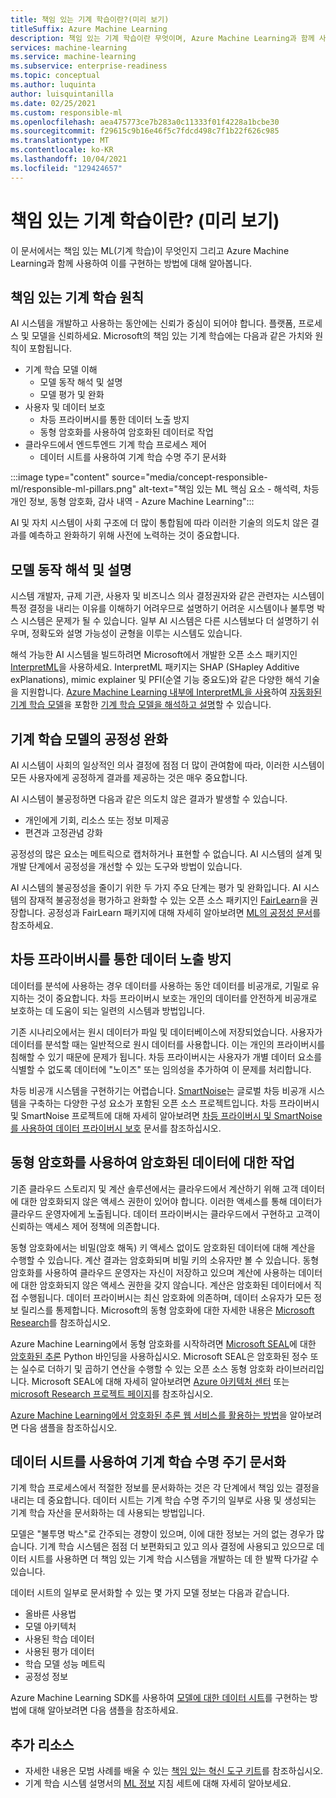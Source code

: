 ```yaml
---
title: 책임 있는 기계 학습이란?(미리 보기)
titleSuffix: Azure Machine Learning
description: 책임 있는 기계 학습이란 무엇이며, Azure Machine Learning과 함께 사용하여 모델을 이해하고 데이터를 보호하고 모델 수명 주기를 제어하는 방법을 알아봅니다.
services: machine-learning
ms.service: machine-learning
ms.subservice: enterprise-readiness
ms.topic: conceptual
ms.author: luquinta
author: luisquintanilla
ms.date: 02/25/2021
ms.custom: responsible-ml
ms.openlocfilehash: aea475773ce7b283a0c11333f01f4228a1bcbe30
ms.sourcegitcommit: f29615c9b16e46f5c7fdcd498c7f1b22f626c985
ms.translationtype: MT
ms.contentlocale: ko-KR
ms.lasthandoff: 10/04/2021
ms.locfileid: "129424657"
---
```

# <a name="what-is-responsible-machine-learning-preview"></a>책임 있는 기계 학습이란? (미리 보기)

이 문서에서는 책임 있는 ML(기계 학습)이 무엇인지 그리고 Azure Machine Learning과 함께 사용하여 이를 구현하는 방법에 대해 알아봅니다.

## <a name="responsible-machine-learning-principles"></a>책임 있는 기계 학습 원칙

AI 시스템을 개발하고 사용하는 동안에는 신뢰가 중심이 되어야 합니다. 플랫폼, 프로세스 및 모델을 신뢰하세요. Microsoft의 책임 있는 기계 학습에는 다음과 같은 가치와 원칙이 포함됩니다.

- 기계 학습 모델 이해
  - 모델 동작 해석 및 설명
  - 모델 평가 및 완화
- 사용자 및 데이터 보호
  - 차등 프라이버시를 통한 데이터 노출 방지
  - 동형 암호화를 사용하여 암호화된 데이터로 작업
- 클라우드에서 엔드투엔드 기계 학습 프로세스 제어
  - 데이터 시트를 사용하여 기계 학습 수명 주기 문서화

:::image type="content" source="media/concept-responsible-ml/responsible-ml-pillars.png" alt-text="책임 있는 ML 핵심 요소 - 해석력, 차등 개인 정보, 동형 암호화, 감사 내역 - Azure Machine Learning":::

AI 및 자치 시스템이 사회 구조에 더 많이 통합됨에 따라 이러한 기술의 의도치 않은 결과를 예측하고 완화하기 위해 사전에 노력하는 것이 중요합니다.

## <a name="interpret-and-explain-model-behavior"></a>모델 동작 해석 및 설명

시스템 개발자, 규제 기관, 사용자 및 비즈니스 의사 결정권자와 같은 관련자는 시스템이 특정 결정을 내리는 이유를 이해하기 어려우므로 설명하기 어려운 시스템이나 불투명 박스 시스템은 문제가 될 수 있습니다. 일부 AI 시스템은 다른 시스템보다 더 설명하기 쉬우며, 정확도와 설명 가능성이 균형을 이루는 시스템도 있습니다.

해석 가능한 AI 시스템을 빌드하려면 Microsoft에서 개발한 오픈 소스 패키지인 [InterpretML](https://github.com/interpretml/interpret)을 사용하세요. InterpretML 패키지는 SHAP (SHapley Additive exPlanations), mimic explainer 및 PFI(순열 기능 중요도)와 같은 다양한 해석 기술을 지원합니다.  [Azure Machine Learning 내부에 InterpretML을 사용](how-to-machine-learning-interpretability.md)하여 [자동화된 기계 학습 모델](how-to-machine-learning-interpretability-automl.md)을 포함한 [기계 학습 모델을 해석하고 설명](how-to-machine-learning-interpretability-aml.md)할 수 있습니다.

## <a name="mitigate-fairness-in-machine-learning-models"></a>기계 학습 모델의 공정성 완화

AI 시스템이 사회의 일상적인 의사 결정에 점점 더 많이 관여함에 따라, 이러한 시스템이 모든 사용자에게 공정하게 결과를 제공하는 것은 매우 중요합니다.

AI 시스템이 불공정하면 다음과 같은 의도치 않은 결과가 발생할 수 있습니다.

- 개인에게 기회, 리소스 또는 정보 미제공
- 편견과 고정관념 강화

공정성의 많은 요소는 메트릭으로 캡처하거나 표현할 수 없습니다. AI 시스템의 설계 및 개발 단계에서 공정성을 개선할 수 있는 도구와 방법이 있습니다.

AI 시스템의 불공정성을 줄이기 위한 두 가지 주요 단계는 평가 및 완화입니다. AI 시스템의 잠재적 불공정성을 평가하고 완화할 수 있는 오픈 소스 패키지인 [FairLearn](https://github.com/fairlearn/fairlearn)을 권장합니다. 공정성과 FairLearn 패키지에 대해 자세히 알아보려면 [ML의 공정성 문서](./concept-fairness-ml.md)를 참조하세요.

## <a name="prevent-data-exposure-with-differential-privacy"></a>차등 프라이버시를 통한 데이터 노출 방지

데이터를 분석에 사용하는 경우 데이터를 사용하는 동안 데이터를 비공개로, 기밀로 유지하는 것이 중요합니다. 차등 프라이버시 보호는 개인의 데이터를 안전하게 비공개로 보호하는 데 도움이 되는 일련의 시스템과 방법입니다.

기존 시나리오에서는 원시 데이터가 파일 및 데이터베이스에 저장되었습니다. 사용자가 데이터를 분석할 때는 일반적으로 원시 데이터를 사용합니다. 이는 개인의 프라이버시를 침해할 수 있기 때문에 문제가 됩니다. 차등 프라이버시는 사용자가 개별 데이터 요소를 식별할 수 없도록 데이터에 "노이즈" 또는 임의성을 추가하여 이 문제를 처리합니다.

차등 비공개 시스템을 구현하기는 어렵습니다. [SmartNoise](https://github.com/opendifferentialprivacy/smartnoise-core)는 글로벌 차등 비공개 시스템을 구축하는 다양한 구성 요소가 포함된 오픈 소스 프로젝트입니다. 차등 프라이버시 및 SmartNoise 프로젝트에 대해 자세히 알아보려면 [차등 프라이버시 및 SmartNoise를 사용하여 데이터 프라이버시 보호](./concept-differential-privacy.md) 문서를 참조하십시오.

## <a name="work-on-encrypted-data-with-homomorphic-encryption"></a>동형 암호화를 사용하여 암호화된 데이터에 대한 작업

기존 클라우드 스토리지 및 계산 솔루션에서는 클라우드에서 계산하기 위해 고객 데이터에 대한 암호화되지 않은 액세스 권한이 있어야 합니다. 이러한 액세스를 통해 데이터가 클라우드 운영자에게 노출됩니다. 데이터 프라이버시는 클라우드에서 구현하고 고객이 신뢰하는 액세스 제어 정책에 의존합니다.

동형 암호화에서는 비밀(암호 해독) 키 액세스 없이도 암호화된 데이터에 대해 계산을 수행할 수 있습니다. 계산 결과는 암호화되며 비밀 키의 소유자만 볼 수 있습니다. 동형 암호화를 사용하여 클라우드 운영자는 자신이 저장하고 있으며 계산에 사용하는 데이터에 대한 암호화되지 않은 액세스 권한을 갖지 않습니다. 계산은 암호화된 데이터에서 직접 수행됩니다. 데이터 프라이버시는 최신 암호화에 의존하며, 데이터 소유자가 모든 정보 릴리스를 통제합니다. Microsoft의 동형 암호화에 대한 자세한 내용은 [Microsoft Research](https://www.microsoft.com/research/project/homomorphic-encryption/)를 참조하십시오.

Azure Machine Learning에서 동형 암호화를 시작하려면 [Microsoft SEAL](https://github.com/microsoft/SEAL)에 대한 [암호화된 추론](https://pypi.org/project/encrypted-inference/) Python 바인딩을 사용하십시오. Microsoft SEAL은 암호화된 정수 또는 실수로 더하기 및 곱하기 연산을 수행할 수 있는 오픈 소스 동형 암호화 라이브러리입니다. Microsoft SEAL에 대해 자세히 알아보려면 [Azure 아키텍처 센터](/azure/architecture/solution-ideas/articles/homomorphic-encryption-seal) 또는 [microsoft Research 프로젝트 페이지](https://www.microsoft.com/research/project/microsoft-seal/)를 참조하십시오.

[Azure Machine Learning에서 암호화된 추론 웹 서비스를 활용하는 방법](how-to-homomorphic-encryption-seal.md)을 알아보려면 다음 샘플을 참조하십시오.

## <a name="document-the-machine-learning-lifecycle-with-datasheets"></a>데이터 시트를 사용하여 기계 학습 수명 주기 문서화

기계 학습 프로세스에서 적절한 정보를 문서화하는 것은 각 단계에서 책임 있는 결정을 내리는 데 중요합니다. 데이터 시트는 기계 학습 수명 주기의 일부로 사용 및 생성되는 기계 학습 자산을 문서화하는 데 사용되는 방법입니다.

모델은 "불투명 박스"로 간주되는 경향이 있으며, 이에 대한 정보는 거의 없는 경우가 많습니다. 기계 학습 시스템은 점점 더 보편화되고 있고 의사 결정에 사용되고 있으므로 데이터 시트를 사용하면 더 책임 있는 기계 학습 시스템을 개발하는 데 한 발짝 다가갈 수 있습니다.

데이터 시트의 일부로 문서화할 수 있는 몇 가지 모델 정보는 다음과 같습니다.

- 올바른 사용법
- 모델 아키텍처
- 사용된 학습 데이터
- 사용된 평가 데이터
- 학습 모델 성능 메트릭
- 공정성 정보

Azure Machine Learning SDK를 사용하여 [모델에 대한 데이터 시트](https://github.com/microsoft/MLOps/blob/master/pytorch_with_datasheet/model_with_datasheet.ipynb)를 구현하는 방법에 대해 알아보려면 다음 샘플을 참조하세요.

## <a name="additional-resources"></a>추가 리소스

- 자세한 내용은 모범 사례를 배울 수 있는 [책임 있는 혁신 도구 키트](/azure/architecture/guide/responsible-innovation/)를 참조하십시오.
- 기계 학습 시스템 설명서의 [ML 정보](https://www.partnershiponai.org/about-ml/) 지침 세트에 대해 자세히 알아보세요.